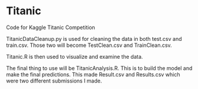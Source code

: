 # Titanic
Code for Kaggle Titanic Competition 

TitanicDataCleanup.py is used for cleaning the data in both test.csv and train.csv. Those two will become TestClean.csv and TrainClean.csv.

Titanic.R is then used to visualize and examine the data.

The final thing to use will be TitanicAnalysis.R. This is to build the model and make the final predictions. This made Result.csv and Results.csv which were two different submissions I made. 
